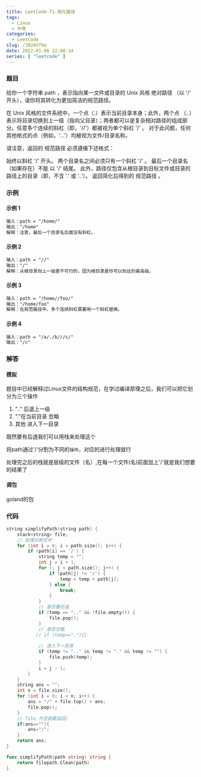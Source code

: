 ```yaml
---
title: LeetCode-71-简化路径
tags:
  - Linux
  - 中等
categories:
  - LeetCode
slug: /30245f9e
date: 2022-01-06 22:08:14
series: [ "leetcode" ] 
---
```


### 题目

给你一个字符串 path ，表示指向某一文件或目录的 Unix 风格 绝对路径 （以 '/' 开头），请你将其转化为更加简洁的规范路径。

在 Unix 风格的文件系统中，一个点（.）表示当前目录本身；此外，两个点 （..） 表示将目录切换到上一级（指向父目录）；两者都可以是复杂相对路径的组成部分。任意多个连续的斜杠（即，'//'）都被视为单个斜杠 '/' 。 对于此问题，任何其他格式的点（例如，'...'）均被视为文件/目录名称。

请注意，返回的 规范路径 必须遵循下述格式：

始终以斜杠 '/' 开头。
两个目录名之间必须只有一个斜杠 '/' 。
最后一个目录名（如果存在）不能 以 '/' 结尾。
此外，路径仅包含从根目录到目标文件或目录的路径上的目录（即，不含 '.' 或 '..'）。
返回简化后得到的 规范路径 。

<!--more-->

### 示例

#### 示例 1
```tex
输入：path = "/home/"
输出："/home"
解释：注意，最后一个目录名后面没有斜杠。 
```
#### 示例 2
```tex
输入：path = "//"
输出："/"
解释：从根目录向上一级是不可行的，因为根目录是你可以到达的最高级。
```
#### 示例 3
```tex
输入：path = "/home//foo/"
输出："/home/foo"
解释：在规范路径中，多个连续斜杠需要用一个斜杠替换。
```
#### 示例 4
```tex
输入：path = "/a/./b///c/"
输出："/c"
```
### 解答

#### 模拟

​	题目中已经解释过Linux文件的结构规范，在学过编译原理之后，我们可以把它划分为三个操作

1. ".." 后退上一级
2. "."在当前目录 忽略
3. 其他 进入下一目录

既然要有后退我们可以用栈来处理这个

将path通过'/'分割为不同的`操作`，对应的进行处理就行

处理完之后的栈就是层级的文件（名）,在每一个文件(名)前面加上'/'就是我们想要的结果了

#### 调包

goland的包

### 代码

```c++
string simplifyPath(string path) {
    stack<string> file;
    // 处理分割文件
    for (int i = 0; i < path.size(); i++) {
        if (path[i] == '/') {
            string temp = "";
            int j = i + 1;
            for (; j < path.size(); j++) {
                if (path[j] != '/') {
                    temp = temp + path[j];
                } else {
                    break;
                }
            }
            // 是否要后退
            if (temp == ".." && !file.empty()) {
                file.pop();
            }
            // 是否忽略
           // if (temp=="."){}
            
            // 进入下一目录
            if (temp != ".." && temp != "." && temp != "") {
                file.push(temp);
            }
            i = j - 1;
        }
    }
    string ans = "";
    int n = file.size();
    for (int i = 0; i < n; i++) {
        ans = "/" + file.top() + ans;
        file.pop();
    }
    // file 为空就要返回/
    if(ans==""){
        ans="/";
    }
    return ans;
}
```

```go
func simplifyPath(path string) string {
	return filepath.Clean(path)
}
```

